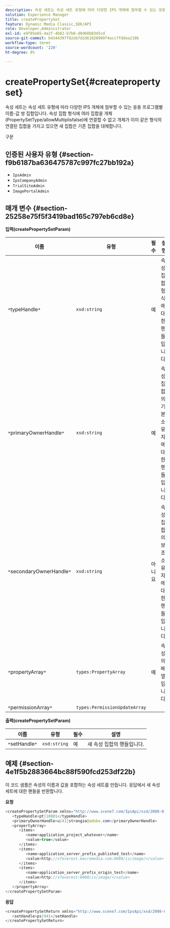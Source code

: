 ```yaml
---
description: 속성 세트는 속성 세트 유형에 따라 다양한 IPS 개체에 첨부할 수 있는 응용 프로그램별 이름-값 쌍 집합입니다. 속성 집합 형식에 여러 집합을 개체(PropertySetType/allowMultiplisfalse)에 연결할 수 없고 개체가 이미 같은 형식의 연결된 집합을 가지고 있으면 새 집합은 기존 집합을 대체합니다.
solution: Experience Manager
title: createPropertySet
feature: Dynamic Media Classic,SDK/API
role: Developer,Administrator
exl-id: e9f85e65-4a2f-4b82-b7b8-d0d60b8345cd
source-git-commit: b4344397f82eb7d2d61020909f4acc7fddea210b
workflow-type: tm+mt
source-wordcount: '220'
ht-degree: 8%

---
```


# createPropertySet{#createpropertyset}

속성 세트는 속성 세트 유형에 따라 다양한 IPS 개체에 첨부할 수 있는 응용 프로그램별 이름-값 쌍 집합입니다. 속성 집합 형식에 여러 집합을 개체(PropertySetType/allowMultiplisfalse)에 연결할 수 없고 개체가 이미 같은 형식의 연결된 집합을 가지고 있으면 새 집합은 기존 집합을 대체합니다.

구문

## 인증된 사용자 유형 {#section-f9b6187ba636475787c997fc27bb192a}

* `IpsAdmin`
* `IpsCompanyAdmin`
* `TrialSiteAdmin`
* `ImagePortalAdmin`

## 매개 변수 {#section-25258e75f5f3419bad165c797eb6cd8e}

**입력(createPropertySetParam)**

| 이름 | 유형 | 필수 | 설명 |
|---|---|---|---|
| `*`typeHandle`*` | `xsd:string` | 예 | 속성 집합 형식에 대한 핸들입니다. |
| `*`primaryOwnerHandle`*` | `xsd:string` | 예 | 속성 집합의 기본 소유자에 대한 핸들입니다. |
| `*`secondaryOwnerHandle`*` | `xsd:string` | 아니요 | 속성 집합의 보조 소유자에 대한 핸들입니다. |
| `*`propertyArray`*` | `types:PropertyArray` | 예 | 속성의 배열입니다. |
| `*`permissionArray`*` | `types:PermissionUpdateArray` |  |  |

**출력(createPropertySetParam)**

| 이름 | 유형 | 필수 | 설명 |
|---|---|---|---|
| `*`setHandle`*` | `xsd:string` | 예 | 새 속성 집합의 핸들입니다. |

## 예제 {#section-4e1f5b2883664bc88f590fcd253df22b}

이 코드 샘플은 속성의 이름과 값을 포함하는 속성 세트를 만듭니다. 응답에서 새 속성 세트에 대한 핸들을 반환합니다.

**요청**

```java
<createPropertySetParam xmlns="http://www.scene7.com/IpsApi/xsd/2008-01-15">
   <typeHandle>pt|10801</typeHandle>
   <primaryOwnerHandle>u|41|strangio@adobe.com</primaryOwnerHandle>
   <propertyArray>
      <items>
         <name>application_project_whatever</name>
         <value>true</value>
      </items>
      <items>
         <name>application_server_prefix_published_test</name>
         <value>http://s7everest.macromedia.com:8080/is/image/</value>
      </items>
      <items>
         <name>application_server_prefix_origin_test</name>
         <value>http://s7everest:8080/is/image/</value>
      </items>
   </propertyArray>
</createPropertySetParam>
```

**응답**

```java
<createPropertySetReturn xmlns="http://www.scene7.com/IpsApi/xsd/2008-01-15">
   <setHandle>ps|941</setHandle>
</createPropertySetReturn>
```

